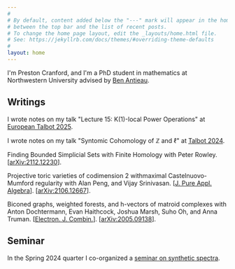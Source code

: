 ```yaml
---
#
# By default, content added below the "---" mark will appear in the home page
# between the top bar and the list of recent posts.
# To change the home page layout, edit the _layouts/home.html file.
# See: https://jekyllrb.com/docs/themes/#overriding-theme-defaults
#
layout: home
---
```

I'm Preston Cranford, and I'm a PhD student in mathematics at Northwestern University advised by [Ben Antieau](https://antieau.github.io/).

## Writings

I wrote notes on my talk "Lecture 15: K(1)-local Power Operations" at [European Talbot 2025](https://sites.google.com/view/european-talbot/2025-workshop?authuser=0).

I wrote notes on my talk "Syntomic Cohomology of $\mathbb{Z}$ and $\ell$" at [Talbot 2024](https://sites.google.com/view/talbotworkshop/past-talbots/talbot-2024).

Finding Bounded Simplicial Sets with Finite Homology with Peter Rowley. [[arXiv:2112.12230](https://arxiv.org/abs/2112.12230)].

Projective toric varieties of codimension 2 withmaximal Castelnuovo-Mumford regularity with Alan Peng, and Vijay Srinivasan. [[J. Pure Appl. Algebra](https://doi.org/10.1016/j.jpaa.2022.107162)]. [[arXiv:2106.12667](https://arxiv.org/abs/2106.12667)].

Biconed graphs, weighted forests, and h-vectors of matroid complexes with Anton Dochtermann, Evan Haithcock, Joshua Marsh, Suho Oh, and Anna Truman. [[Electron. J. Combin.](https://doi.org/10.37236/9849)]. [[arXiv:2005.09138](https://arxiv.org/abs/2005.09138)].

## Seminar

In the Spring 2024 quarter I co-organized a [seminar on synthetic spectra](https://sites.northwestern.edu/syntheticspectraseminar/).
